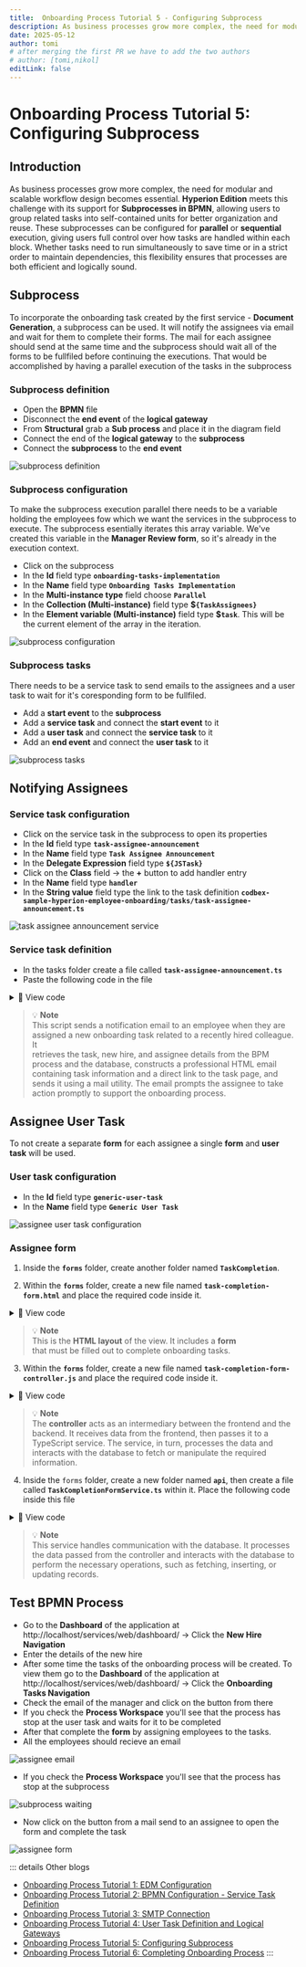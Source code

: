```yaml
---
title:  Onboarding Process Tutorial 5 - Configuring Subprocess
description: As business processes grow more complex, the need for modular and scalable workflow design becomes essential.
date: 2025-05-12
author: tomi
# after merging the first PR we have to add the two authors
# author: [tomi,nikol]
editLink: false
---
```


# Onboarding Process Tutorial 5: Configuring Subprocess

## Introduction

As business processes grow more complex, the need for modular and scalable workflow design becomes essential. **Hyperion Edition** meets this challenge with its support for **Subprocesses in BPMN**, allowing users to group related tasks into self-contained units for better organization and reuse. These subprocesses can be configured for **parallel** or **sequential** execution, giving users full control over how tasks are handled within each block. Whether tasks need to run simultaneously to save time or in a strict order to maintain dependencies, this flexibility ensures that processes are both efficient and logically sound.

## Subprocess

To incorporate the onboarding task created by the first service - **Document Generation**, a subprocess can be used. It will notify the assignees via email and wait for them to complete their forms. The mail for each assignee should send at the same time and the subprocess should wait all of the forms to be fullfiled before continuing the executions. That would be accomplished by having a parallel execution of the tasks in the subprocess

### Subprocess definition

- Open the **BPMN** file
- Disconnect the **end event** of the **logical gateway**
- From **Structural** grab a **Sub process** and place it in the diagram field
- Connect the end of the **logical gateway** to the **subprocess**
- Connect the **subprocess** to the **end event**

![subprocess definition](../../../../images/2025-05-12-onboarding-process-subprocess/subprocess.gif)

### Subprocess configuration

To make the subprocess execution parallel there needs to be a variable holding the employees fow which we want the services in the subprocess to execute. The subprocess esentially iterates this array variable. We've created this variable in the **Manager Review form**, so it's already in the execution context.

- Click on the subprocess
- In the **Id** field type **`onboarding-tasks-implementation`**
- In the **Name** field type **`Onboarding Tasks Implementation`**
- In the **Multi-instance type** field choose **`Parallel`**
- In the **Collection (Multi-instance)** field type **$`{TaskAssignees}`**
- In the **Element variable (Multi-instance)** field type **$`task`**. This will be the current element of the array in the iteration.

![subprocess configuration](../../../../images/2025-05-12-onboarding-process-subprocess/subprocess-configuration.gif)

### Subprocess tasks

There needs to be a service task to send emails to the assignees and a user task to wait for it's coresponding form to be fullfiled.

- Add a **start event** to the **subprocess**
- Add a **service task** and connect the **start event** to it
- Add a **user task** and connect the **service task** to it
- Add an **end event** and connect the **user task** to it

![subprocess tasks](../../../../images/2025-05-12-onboarding-process-subprocess/subprocess-tasks.gif)

## Notifying Assignees

### Service task configuration

-	Click on the service task in the subprocess to open its properties
-	In the **Id** field type **`task-assignee-announcement`**
-	In the **Name** field type **`Task Assignee Announcement`**
-	In the **Delegate Expression** field type **`${JSTask}`**
-	Click on the **Class** field → the **+** button to add handler entry
-	In the **Name** field type **`handler`**
-	In the **String value** field type the link to the task definition **`codbex-sample-hyperion-employee-onboarding/tasks/task-assignee-announcement.ts`**

![task assignee announcement service](../../../../images/2025-05-12-onboarding-process-subprocess/task-assignee-announcement.gif)

### Service task definition

- In the tasks folder create a file called **`task-assignee-announcement.ts`**
- Paste the following code in the file

<details>
  <summary>📄 View code</summary>

```typescript
import { EmployeeRepository as EmployeeDao } from "codbex-sample-hyperion-employee-onboarding/gen/codbex-sample-hyperion-employee-onboarding/dao/Employee/EmployeeRepository";
import { DepartmentRepository as DepartmentDao } from "codbex-sample-hyperion-employee-onboarding/gen/codbex-sample-hyperion-employee-onboarding/dao/Department/DepartmentRepository";

import { process } from "sdk/bpm";
import { sendMail } from "./mail-util";

const employeeDao = new EmployeeDao();
const departmentDao = new DepartmentDao();

const execution = process.getExecutionContext();
const executionId = execution.getId();
const processInstanceId = execution.getProcessInstanceId();

const task = process.getVariable(executionId, "task");
const employeeId = process.getVariable(executionId, "Employee");

const newHire = employeeDao.findById(employeeId);
if (!newHire) {
  throw new Error(`Employee with ID ${employeeId} not found!`);
}

const employee = employeeDao.findById(task.Assignee);
if (!employee) {
  throw new Error(`Employee with ID ${task.Assignee} not found!`);
}

const departmentName = departmentDao.findById(newHire.Department).Name;

const subject = task.Name;
console.log("Subject: ", subject);

const finalLink = `${task.Link}&processId=${processInstanceId}`;

const content = `
  <div style="font-family: Arial, sans-serif; line-height: 1.6; color: #333; max-width: 600px; margin: auto; padding: 20px; border: 1px solid #ddd; border-radius: 10px;">
    <div style="text-align: left; margin-bottom: 20px;">
      <img src="https://raw.githubusercontent.com/codbex/codbex.github.io/main/docs/images/logos/codbex-logo.png" alt="Company Logo" style="width: 50px; height: 50px;">
    </div>
    <h2 style="color: #2c3e50; text-align: center;">New Onboarding Task Assigned</h2>
    <p>Dear ${employee.Name},</p>
    <p>You have been assigned a new onboarding task related to <strong>${newHire.Name}</strong> (Department: <strong>${departmentName}</strong>).</p>
    <p>Please click the button below to access your inbox and complete the required steps:</p>
    <div style="text-align: center; margin: 20px 0;">
      <a href="${finalLink}" target="_blank" style="
        display: inline-block;
        padding: 12px 24px;
        font-size: 16px;
        color: #fff;
        background-color: #007bff;
        text-decoration: none;
        border-radius: 5px;
      ">Fulfill Task</a>
    </div>
    <p style="text-align: center; font-size: 14px; color: #555;">
      Alternatively, you can access it here: 
      <a href="${finalLink}" target="_blank" style="color: #007bff; text-decoration: underline;">
        Fulfill Your Onboarding Task
      </a>
    </p>
    <p>If you have any questions or need support, please contact the HR team.</p>
    <p>Best regards.</p>
  </div>
`;

sendMail(employee.Email, subject, content);

```

</details>

> 💡 **Note**  
> This script sends a notification email to an employee when they are
> assigned a new onboarding task related to a recently hired colleague. It  
> retrieves the task, new hire, and assignee details from the BPM process
> and the database, constructs a professional HTML email containing task 
> information and a direct link to the task page, and sends it using a mail
> utility. The email prompts the assignee to take action promptly to support
> the onboarding process.

## Assignee User Task

To not create a separate **form** for each assignee a single **form** and **user task** will be used.

### User task configuration

-	In the **Id** field type **`generic-user-task`**
-	In the **Name** field type **`Generic User Task`**

![assignee user task configuration](../../../../images/2025-05-12-onboarding-process-subprocess/assignee-user-task-configuration.gif)

### Assignee form

1. Inside the **`forms`** folder, create another folder named **`TaskCompletion`**.

2. Within the **`forms`** folder, create a new file named **`task-completion-form.html`** and place the required code inside it.

<details>
  <summary>📄 View code</summary>
  
```
<!DOCTYPE html>
<html lang="en" xmlns="http://www.w3.org/1999/xhtml" ng-app="templateApp" ng-controller="templateController">

    <head>
        <meta charset="utf-8" />
        <meta name="viewport" content="width=device-width, initial-scale=1">
        <link rel="icon" sizes="any" href="data:;base64,iVBORw0KGgo=">
        <title dg-view-title></title>
        <script type="text/javascript" src="task-completion-generate.js"></script>
        <script type="text/javascript" src="/services/js/platform-core/services/loader.js?id=view-js"></script>
        <link type="text/css" rel="stylesheet" href="/services/js/platform-core/services/loader.js?id=view-css" />
        <script src="task-completion-form-controller.js">
        </script>
    </head>

    <body class="bk-vbox">
        <h2 bk-title class="bk-padding--md bk-center" wrap="true" header-size="2" aria-label="title" ng-if="!completed"> Task completion</h2>
        <bk-scrollbar class="bk-full-height bk-padding--sm bk-center--horizontal">
            <bk-message-page glyph="sap-icon--message-information" ng-if="completed">
                <bk-message-page-title>All Employee Tasks Have Been Completed!</bk-message-page-title>
                <bk-message-page-subtitle>Great job! Every task in the list has been successfully completed.
                </bk-message-page-subtitle>
            </bk-message-page>
            <bk-panel ng-if="!completed" expanded="true" compact="true" style="max-width: 80%;" class=" bk-full-width">
                <bk-panel-content aria-label="Panel Content">

                    <bk-list byline="true">
                        <bk-list-item ng-repeat="next in taskList">
                            <bk-list-content item-title="{{ next.Name }}">
                                <bk-list-byline align="left">
                                    <bk-textarea style="height: 100px; max-width: 100%" class="bk-no-border">
                                        {{ next.Description }}
                                    </bk-textarea>
                                </bk-list-byline>
                                <bk-list-byline align="right">
                                    <bk-button ng-if="!next.isCompleted" label="Complete" state="emphasized" ng-click="completeTask(next)">
                                    </bk-button>
                                </bk-list-byline>
                            </bk-list-content>
                        </bk-list-item>
                    </bk-list>
                </bk-panel-content>
            </bk-panel>
        </bk-scrollbar>

        <theme></theme>
    </body>

</html>
```
</details>

> 💡 **Note**  
> This is the **HTML layout** of the view. It includes a **form**  
> that must be filled out to complete onboarding tasks.

3. Within the **`forms`** folder, create a new file named **`task-completion-form-controller.js`** and place the required code inside it.


<details>
  <summary>📄 View code</summary>

```
angular.module('templateApp', ['blimpKit', 'platformView']).controller('templateController', ($scope, $http) => {

    $scope.entity = {};
    $scope.forms = {
        details: {},
    };

    const employeeId = new URLSearchParams(window.location.search).get('employeeId');
    const processInstanceId = new URLSearchParams(window.location.search).get('processId');

    const tasksUrl =
        "/services/ts/codbex-sample-hyperion-employee-onboarding/forms/TaskCompletion/api/TaskCompletionFormService.ts/tasksData/" + employeeId;
    const completeTaskUrl =
        "/services/ts/codbex-sample-hyperion-employee-onboarding/forms/TaskCompletion/api/TaskCompletionFormService.ts/completeTask/" + processInstanceId;

    $http.get(tasksUrl)
        .then(response => {
            $scope.taskList = response.data;
            $scope.completed = response.data.length === 0;
        })
        .catch((error) => {
            console.error("Error getting task data: ", error);
        });

    $scope.completeTask = (task) => {
        $http.post(completeTaskUrl, task)
            .then(response => {
                console.log("Task updated successfully", task.Id, response.data);
                return $http.get(tasksUrl);
            })
            .then(response => {
                $scope.taskList = response.data;
                $scope.completed = response.data.length === 0;
            })
            .catch((error) => {
                console.error("Error completing or refreshing task", error);
            });
    };
});
```
</details>

> 💡 **Note**   
> The **controller** acts as an intermediary between the frontend and the backend. It receives data from the frontend, then passes it to a TypeScript service. The service, in turn, processes the data and interacts with the database to fetch or manipulate the required information.


4. Inside the `forms` folder, create a new folder named **`api`**, then create a file called **`TaskCompletionFormService.ts`** within it. Place the following code inside this file


<details>
  <summary>📄 View code</summary>

```
import { OnboardingTaskRepository as OnboardingTaskDao } from "codbex-sample-hyperion-employee-onboarding/gen/codbex-sample-hyperion-employee-onboarding/dao/OnboardingTask/OnboardingTaskRepository";
import { EmployeeRepository as EmployeeDao } from "codbex-sample-hyperion-employee-onboarding/gen/codbex-sample-hyperion-employee-onboarding/dao/Employee/EmployeeRepository";

import { Controller, Get, Post } from "sdk/http";
import { user } from "sdk/security";
import { tasks } from "sdk/bpm";

@Controller
class TaskCompletionFormService {

    private readonly onboardingTaskDao;
    private readonly employeeDao;

    constructor() {
        this.onboardingTaskDao = new OnboardingTaskDao();
        this.employeeDao = new EmployeeDao();
    }

    @Get("/tasksData/:employeeId")
    public tasksData(_: any, ctx: any) {
        const employeeId = ctx.pathParameters.employeeId;

        const users = this.employeeDao.findAll({
            $filter: {
                equals: {
                    Email: user.getName()
                }
            }
        });

        const tasks = this.onboardingTaskDao.findAll({
            $filter: {
                equals: {
                    Employee: employeeId,
                    Status: 2,
                    Assignee: users[0].Id
                }
            }
        });

        return tasks;
    }

    @Post("/completeTask/:processInstanceId")
    public completeTask(body: any, ctx: any) {
        const processInstanceId = ctx.pathParameters.processInstanceId;

        const processTask = tasks.list().filter(task => task.data.processInstanceId === processInstanceId);

        let task = this.onboardingTaskDao.findById(body.Id);
        task.Status = 3;
        this.onboardingTaskDao.update(task);

        tasks.complete(processTask[0].data.id);
    }
}
```

</details>

> 💡 **Note**   
> This service handles communication with the database. It processes the data passed from the controller and interacts with the database to perform the necessary operations, such as fetching, inserting, or updating records.

## Test BPMN Process

- Go to the **Dashboard** of the application at http://localhost/services/web/dashboard/ → Click the **New Hire Navigation**
- Enter the details of the new hire
- After some time the tasks of the onboarding process will be created. To view them go to the **Dashboard** of the application at http://localhost/services/web/dashboard/ → Click the **Onboarding Tasks Navigation**
- Check the email of the manager and click on the button from there
- If you check the **Process Workspace** you'll see that the process has stop at the user task and waits for it to be completed
- After that complete the **form** by assigning employees to the tasks.
- All the employees should recieve an email

![assignee email](../../../../images/2025-05-12-onboarding-process-subprocess/assignee-email.png)

- If you check the **Process Workspace** you'll see that the process has stop at the subprocess

![subprocess waiting](../../../../images/2025-05-12-onboarding-process-subprocess/subprocess-waiting.png)

- Now click on the button from a mail send to an assignee to open the form and complete the task

![assignee form](../../../../images/2025-05-12-onboarding-process-subprocess/assignee-form.png)

::: details Other blogs
- [Onboarding Process Tutorial 1: EDM Configuration](https://codbex.com/technology/2025/05/08/onboarding-process-1-edm-configuration)
- [Onboarding Process Tutorial 2: BPMN Configuration - Service Task Definition](https://codbex.com/technology/2025/05/09/onboarding-process-2-services-task)
- [Onboarding Process Tutorial 3: SMTP Connection](https://codbex.com/technology/2025/05/10/onboarding-process-3-smtp)
- [Onboarding Process Tutorial 4: User Task Definition and Logical Gateways](https://codbex.com/technology/2025/05/11/onboarding-process-4-user-task-logical-gateways)
- [Onboarding Process Tutorial 5: Configuring Subprocess](https://codbex.com/technology/2025/05/12/onboarding-process-5-subprocess)
- [Onboarding Process Tutorial 6: Completing Onboarding Process](https://codbex.com/technology/2025/05/13/onboarding-process-6-final-steps)
:::